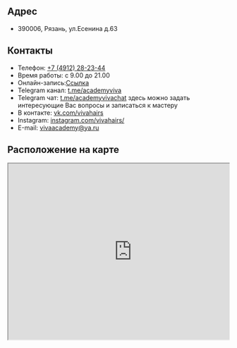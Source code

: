---
---
## Адрес
- 390006, Рязань, ул.Есенина д.63

## Контакты
- Телефон: [+7 (4912) 28-23-44](tel:+74912282344)
- Время работы: с 9.00 до 21.00
- Онлайн-запись:[Ссылка](https://n847427.yclients.com)
- Telegram канал: [t.me/academyviva](t.me/academyviva)
- Telegram чат: [t.me/academyvivachat](t.me/academyvivachat) здесь можно задать интересующие Вас вопросы и записаться к мастеру
- В контакте: [vk.com/vivahairs](https://vk.com/vivahairs)
- Instagram: [instagram.com/vivahairs/](https://www.instagram.com/vivahairs/)
- Е-mail: [vivaacademy@ya.ru](mailto:vivaacademy@ya.ru)

## Расположение на карте

<div style="position:relative;overflow:hidden;" id="map-widget"><a href="https://yandex.ru/maps/org/viva/1122682558/?utm_medium=mapframe&amp;utm_source=maps" style="color:#eee;font-size:12px;position:absolute;top:0px;">Viva</a><a href="https://yandex.ru/maps/11/ryazan/category/hairdressers/184105812/?utm_medium=mapframe&amp;utm_source=maps" style="color:#eee;font-size:12px;position:absolute;top:14px;">Парикмахерская в Рязани</a><a href="https://yandex.ru/maps/11/ryazan/category/nail_studio/20476284572/?utm_medium=mapframe&amp;utm_source=maps" style="color:#eee;font-size:12px;position:absolute;top:28px;">Ногтевая студия в Рязани</a><iframe src="https://yandex.ru/map-widget/v1/-/CCUVQPfNlD" width="560" height="400" frameborder="1" allowfullscreen="true" style="position:relative;"></iframe></div>
